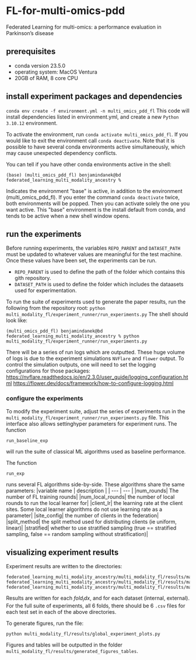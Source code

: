# FL-for-multi-omics-pdd
Federated Learning for multi-omics: a performance evaluation in Parkinson’s disease 

## prerequisites
* conda version 23.5.0
* operating system: MacOS Ventura
* 20GB of RAM, 8 core CPU

## install experiment packages and dependencies
`conda env create -f environment.yml -n multi_omics_pdd_fl`
This code will install dependencies listed in environment.yml, and create a new `Python 3.10.12` environment.

To activate the environment, run `conda activate multi_omics_pdd_fl`. If you would like to exit the environment call `conda deactivate`.
Note that it is possible to have several conda environments active simultaneously, which may cause unexpected dependency conflicts. 

You can tell if you have other conda environments active in the shell:
```
(base) (multi_omics_pdd_fl) benjamindanek@bd federated_learning_multi_modality_ancestry % 
```
Indicates the environment "base" is active, in addition to the environment (multi_omics_pdd_fl). If you enter the command `conda deactivate` twice, both environments will be popped. Then you can activate solely the one you want active. This "base" environment is the install default from conda, and tends to be active when a new shell window opens. 

## run the experiments
Before running experiments, the variables `REPO_PARENT` and `DATASET_PATH` must be updated to whatever values are meaningful for the test machine. Once these values have been set, the experiments can be run.
* `REPO_PARENT` is used to define the path of the folder which contains this gith repository.
* `DATASET_PATH` is used to define the folder which includes the dataasets used for experimentation.
  
To run the suite of experiments used to generate the paper results, run the following from the repository root: `python multi_modality_fl/experiment_runner/run_experiments.py`
The shell should look like:
```
(multi_omics_pdd_fl) benjamindanek@bd federated_learning_multi_modality_ancestry % python multi_modality_fl/experiment_runner/run_experiments.py
```
There will be a series of run logs which are outputted. These huge volume of logs is due to the experiment simulations `NVFlare` and `flower` output. 
To control the simulation outputs, one will need to set the logging configurations for those packages:
https://nvflare.readthedocs.io/en/2.3.0/user_guide/logging_configuration.html
https://flower.dev/docs/framework/how-to-configure-logging.html

###  configure the experiments
To modify the experiment suite, adjust the series of experiments run in the `multi_modality_fl/experiment_runner/run_experiments.py` file. This interface also allows settinghyper parameters for experiment runs.
The function 
```
run_baseline_exp
```
will run the suite of classical ML algorithms used as baseline performance.

The function
```
run_exp
```

runs several FL algorithms side-by-side. These algorithms share the same parameters:
|variable name | description |
| --- | --- |
|num_rounds| The number of FL training rounds|
|num_local_rounds| the number of local rounds to run the local learner for|
|client_lr| the learning rate at the client sites. Some local learner algorithms do not use learning rate as a parameter|
|site_config| the number of clients in the federation|
|split_method| the split method used for distributing clients (ie uniform, linear)|
|stratified| whether to use stratified sampling (true == stratified sampling, false == random sampling without stratification)|

## visualizing experiment results
Experiment results are written to the directories:
```
federated_learning_multi_modality_ancestry/multi_modality_fl/results/manual_experiments_uniform_strat/
federated_learning_multi_modality_ancestry/multi_modality_fl/results/manual_experiments_uniform_non_strat/
federated_learning_multi_modality_ancestry/multi_modality_fl/results/manual_experiments_linear_non_strat/
```
Results are written for each $fold_idx$, and for each dataset (internal, external). For the full suite of experiments, all 6 folds, there should be 6 `.csv` files for each test set in each of the above directories.

To generate figures, run the file:
```
python multi_modality_fl/results/global_experiment_plots.py
```
Figures and tables will be outputted in the folder `multi_modality_fl/results/generated_figures_tables`.
